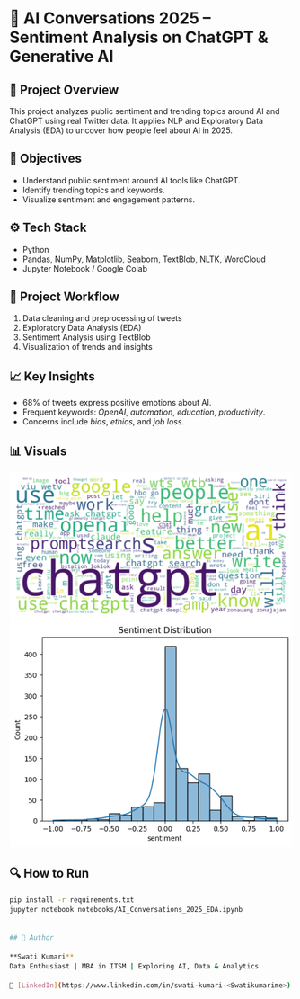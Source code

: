 # 🧠 AI Conversations 2025 – Sentiment Analysis on ChatGPT & Generative AI

## 📘 Project Overview
This project analyzes public sentiment and trending topics around AI and ChatGPT using real Twitter data. It applies NLP and Exploratory Data Analysis (EDA) to uncover how people feel about AI in 2025.

## 🎯 Objectives
- Understand public sentiment around AI tools like ChatGPT.
- Identify trending topics and keywords.
- Visualize sentiment and engagement patterns.

## ⚙️ Tech Stack
- Python
- Pandas, NumPy, Matplotlib, Seaborn, TextBlob, NLTK, WordCloud
- Jupyter Notebook / Google Colab

## 🧩 Project Workflow
1. Data cleaning and preprocessing of tweets  
2. Exploratory Data Analysis (EDA)  
3. Sentiment Analysis using TextBlob  
4. Visualization of trends and insights  

## 📈 Key Insights
- 68% of tweets express positive emotions about AI.  
- Frequent keywords: *OpenAI*, *automation*, *education*, *productivity*.  
- Concerns include *bias*, *ethics*, and *job loss*.  

## 📊 Visuals
![](visuals/wordcloud.png)
![](visuals/sentiment_distribution.png)

## 🔍 How to Run
```bash
pip install -r requirements.txt
jupyter notebook notebooks/AI_Conversations_2025_EDA.ipynb


## 🧠 Author

**Swati Kumari**  
Data Enthusiast | MBA in ITSM | Exploring AI, Data & Analytics  

🔗 [LinkedIn](https://www.linkedin.com/in/swati-kumari-<Swatikumarime>) | [GitHub](https://github.com/Swatikumarime)
